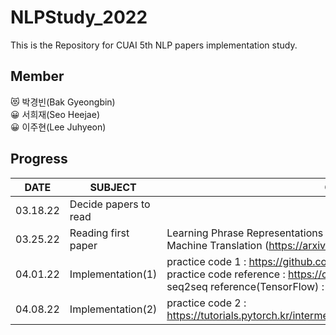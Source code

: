 # NLPStudy_2022
This is the Repository for CUAI 5th NLP papers implementation study. 

## Member
😻 박경빈(Bak Gyeongbin) <br>
😀 서희재(Seo Heejae) <br>
😀 이주현(Lee Juhyeon) <br>

## Progress
|DATE|SUBJECT|CONTENT|
|------|---|---|
|03.18.22|Decide papers to read||
|03.25.22|Reading first paper|Learning Phrase Representations using RNN Encoder-Decoder for Statistical Machine Translation (https://arxiv.org/pdf/1406.1078.pdf) |
|04.01.22|Implementation(1) |practice code 1 : https://github.com/bentrevett/pytorch-seq2seq.git <br> practice code reference : https://codlingual.tistory.com/91 <br> seq2seq reference(TensorFlow) : https://wikidocs.net/24996 |
|04.08.22|Implementation(2) |practice code 2 : https://tutorials.pytorch.kr/intermediate/seq2seq_translation_tutorial.html#id5 |
